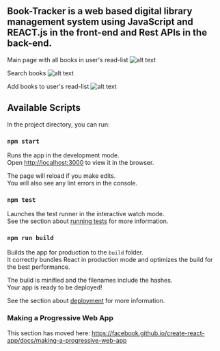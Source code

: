 ## Book-Tracker is a web based digital library management system using JavaScript and REACT.js in the front-end and Rest APIs in the back-end.
Main page with all books in user's read-list
![alt text](https://github.com/Jaypsofteng/Books-Tracker/project-snapshots/mainScreen.png)

Search books 
![alt text](https://github.com/Jaypsofteng/Books-Tracker/project-snapshots/searchScreen.png)

Add books to user's read-list
![alt text](https://github.com/Jaypsofteng/Books-Tracker/project-snapshots/selectOption.png)
## Available Scripts

In the project directory, you can run:

### `npm start`

Runs the app in the development mode.<br>
Open [http://localhost:3000](http://localhost:3000) to view it in the browser.

The page will reload if you make edits.<br>
You will also see any lint errors in the console.

### `npm test`

Launches the test runner in the interactive watch mode.<br>
See the section about [running tests](https://facebook.github.io/create-react-app/docs/running-tests) for more information.

### `npm run build`

Builds the app for production to the `build` folder.<br>
It correctly bundles React in production mode and optimizes the build for the best performance.

The build is minified and the filenames include the hashes.<br>
Your app is ready to be deployed!

See the section about [deployment](https://facebook.github.io/create-react-app/docs/deployment) for more information.

### Making a Progressive Web App

This section has moved here: https://facebook.github.io/create-react-app/docs/making-a-progressive-web-app

